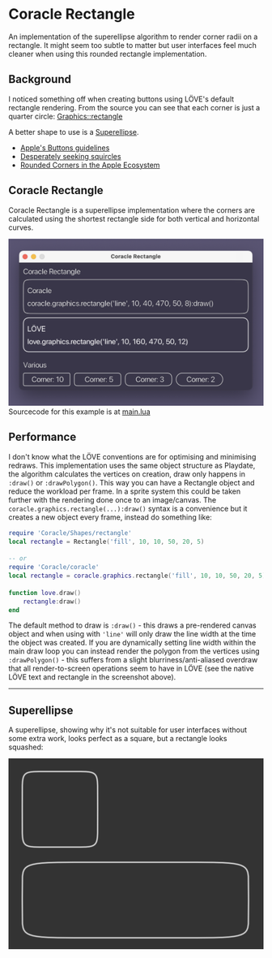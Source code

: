 # Coracle Rectangle

An implementation of the superellipse algorithm to render corner radii on a rectangle. It might seem too subtle to matter but user interfaces feel much cleaner when using this rounded rectangle implementation.

## Background

I noticed something off when creating buttons using LÖVE's default rectangle rendering. From the source you can see that each corner is just a quarter circle: [Graphics::rectangle](https://github.com/love2d/love/blob/main/src/modules/graphics/Graphics.cpp#L1351) 

A better shape to use is a [Superellipse](https://en.wikipedia.org/wiki/Superellipse).

* [Apple's Buttons guidelines](https://developer.apple.com/design/human-interface-guidelines/components/menus-and-actions/buttons/)
* [Desperately seeking squircles](https://www.figma.com/blog/desperately-seeking-squircles/)
* [Rounded Corners in the Apple Ecosystem](https://medium.com/minimal-notes/rounded-corners-in-the-apple-ecosystem-1b3f45e18fcc)

## Coracle Rectangle

Coracle Rectangle is a superellipse implementation where the corners are calculated using the shortest rectangle side for both vertical and horizontal curves. 

![Screenshot](./readme_assets/screenshot.png)
Sourcecode for this example is at [main.lua](main.lua)

## Performance

I don't know what the LÖVE conventions are for optimising and minimising redraws. This implementation uses the same object structure as Playdate, the algorithm calculates the vertices on creation, draw only happens in `:draw()` or `:drawPolygon()`. This way you can have a Rectangle object and reduce the workload per frame. In a sprite system this could be taken further with the rendering done once to an image/canvas. The `coracle.graphics.rectangle(...):draw()` syntax is a convenience but it creates a new object every frame, instead do something like:

```lua
require 'Coracle/Shapes/rectangle'
local rectangle = Rectangle('fill', 10, 10, 50, 20, 5)

-- or
require 'Coracle/coracle'
local rectangle = coracle.graphics.rectangle('fill', 10, 10, 50, 20, 5)

function love.draw()
	rectangle:draw()
end
```

The default method to draw is `:draw()` - this draws a pre-rendered canvas object and when using with `'line'` will only draw the line width at the time the object was created. If you are dynamically setting line width within the main draw loop you can instead render the polygon from the vertices using `:drawPolygon()` - this suffers from a slight blurriness/anti-aliased overdraw that all render-to-screen operations seem to have in LÖVE (see the native LÖVE text and rectangle in the screenshot above).

<hr>

## Superellipse

A superellipse, showing why it's not suitable for user interfaces without some extra work, looks perfect as a square, but a rectangle looks squashed:

![Superellipse](./readme_assets/superellipse.png)
